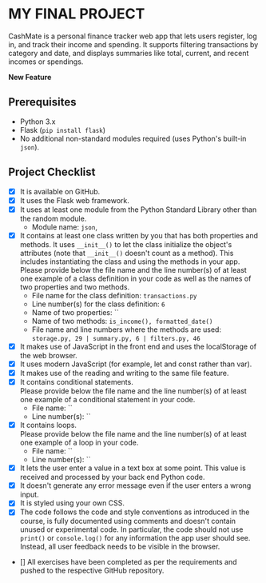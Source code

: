 # MY FINAL PROJECT

CashMate is a personal finance tracker web app that lets users register, log in, and track their income and spending. It supports filtering transactions by category and date, and displays summaries like total, current, and recent incomes or spendings.

**New Feature**


## Prerequisites

- Python 3.x
- Flask (`pip install flask`)
- No additional non-standard modules required (uses Python's built-in `json`).

## Project Checklist

- [x] It is available on GitHub.
- [x] It uses the Flask web framework.
- [x] It uses at least one module from the Python Standard Library other than the random module.  
  - Module name: `json`, 
- [x] It contains at least one class written by you that has both properties and methods. It uses `__init__()` to let the class initialize the object's attributes (note that `__init__()` doesn't count as a method). This includes instantiating the class and using the methods in your app. Please provide below the file name and the line number(s) of at least one example of a class definition in your code as well as the names of two properties and two methods.  
  - File name for the class definition: `transactions.py`
  - Line number(s) for the class definition: `6`
  - Name of two properties:  ``
  - Name of two methods: `is_income(), formatted_date()`
  - File name and line numbers where the methods are used: `storage.py, 29 | summary.py, 6 | filters.py, 46`
- [x] It makes use of JavaScript in the front end and uses the localStorage of the web browser.
- [x] It uses modern JavaScript (for example, let and const rather than var).
- [x] It makes use of the reading and writing to the same file feature.
- [x] It contains conditional statements.  
  Please provide below the file name and the line number(s) of at least one example of a conditional statement in your code.  
  - File name: ``
  - Line number(s): ``
- [x] It contains loops.  
  Please provide below the file name and the line number(s) of at least one example of a loop in your code.  
  - File name: ``
  - Line number(s): ``
- [x] It lets the user enter a value in a text box at some point. This value is received and processed by your back end Python code.
- [x] It doesn't generate any error message even if the user enters a wrong input.
- [x] It is styled using your own CSS.
- [x] The code follows the code and style conventions as introduced in the course, is fully documented using comments and doesn't contain unused or experimental code. In particular, the code should not use `print()` or `console.log()` for any information the app user should see. Instead, all user feedback needs to be visible in the browser.
- [] All exercises have been completed as per the requirements and pushed to the respective GitHub repository.